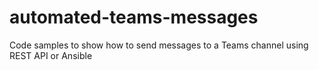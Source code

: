 # automated-teams-messages
Code samples to show how to send messages to a Teams channel using REST API or Ansible
